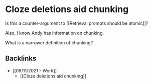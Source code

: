 # Cloze deletions aid chunking
Is this a counter-argument to [[Retrieval prompts should be atomic]]?

Also, I know Andy has information on chunking.

What is a narrower definition of chunking?

## Backlinks
* [[09/11/2021 - Work]]
	* [[Cloze deletions aid chunking]]

<!-- #p0 -->

<!-- {BearID:CDC19949-6F56-483A-819E-0BF1B503D0B9-13809-000004DDBA3850C1} -->
